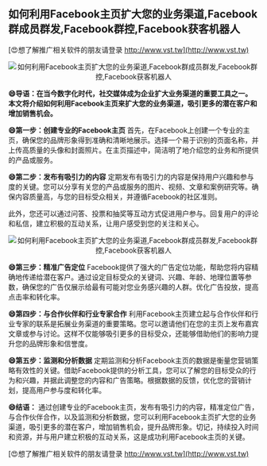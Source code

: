 ## **如何利用Facebook主页扩大您的业务渠道,Facebook群成员群发,Facebook群控,Facebook获客机器人**

[😍想了解推广相关软件的朋友请登录 http://www.vst.tw](http://www.vst.tw)

 <center><img src="https://vst.tw/MP4/tuiguang/png/8.png" alt="如何利用Facebook主页扩大您的业务渠道,Facebook群成员群发,Facebook群控,Facebook获客机器人"></center>

**😄导语：在当今数字化时代，社交媒体成为企业扩大业务渠道的重要工具之一。本文将介绍如何利用Facebook主页来扩大您的业务渠道，吸引更多的潜在客户和增加销售机会。**

**😄第一步：创建专业的Facebook主页**
首先，在Facebook上创建一个专业的主页，确保您的品牌形象得到准确和清晰地展示。选择一个易于识别的页面名称，并上传高质量的头像和封面照片。在主页描述中，简洁明了地介绍您的业务和所提供的产品或服务。

**😄第二步：发布有吸引力的内容**
定期发布有吸引力的内容是保持用户兴趣和参与度的关键。您可以分享有关您的产品或服务的图片、视频、文章和案例研究等。确保内容质量高，与您的目标受众相关，并遵循Facebook的社区准则。

此外，您还可以通过问答、投票和抽奖等互动方式促进用户参与。回复用户的评论和私信，建立积极的互动关系，让用户感受到您的关注和关心。

 <center><img src="https://vst.tw/MP4/tuiguang/png/3.png" alt="如何利用Facebook主页扩大您的业务渠道,Facebook群成员群发,Facebook群控,Facebook获客机器人"></center>

**😄第三步：精准广告定位**
Facebook提供了强大的广告定位功能，帮助您将内容精确地传递给潜在客户。通过设定目标受众的关键词、兴趣、年龄、地理位置等参数，确保您的广告仅展示给最有可能对您业务感兴趣的人群。优化广告投放，提高点击率和转化率。

**😄第四步：与合作伙伴和行业专家合作**
利用Facebook主页建立起与合作伙伴和行业专家的联系是拓展业务渠道的重要策略。您可以邀请他们在您的主页上发布嘉宾文章或参与讨论。这样不仅能够吸引更多的目标受众，还能够借助他们的影响力提升您的品牌形象和信誉度。

**😄第五步：监测和分析数据**
定期监测和分析Facebook主页的数据是衡量您营销策略有效性的关键。借助Facebook提供的分析工具，您可以了解您的目标受众的行为和兴趣，并据此调整您的内容和广告策略。根据数据的反馈，优化您的营销计划，提高用户参与度和转化率。

**😄结语：**
通过创建专业的Facebook主页，发布有吸引力的内容，精准定位广告，与合作伙伴合作，以及监测和分析数据，您可以利用Facebook主页扩大您的业务渠道，吸引更多的潜在客户，增加销售机会，提升品牌形象。切记，持续投入时间和资源，并与用户建立积极的互动关系，这是成功利用Facebook主页的关键。

[😍想了解推广相关软件的朋友请登录 http://www.vst.tw](http://www.vst.tw)



